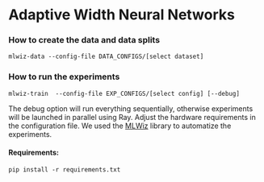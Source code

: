 # Adaptive Width Neural Networks

### How to create the data and data splits

`mlwiz-data --config-file DATA_CONFIGS/[select dataset]`

### How to run the experiments

`mlwiz-train  --config-file EXP_CONFIGS/[select config] [--debug]`

The debug option will run everything sequentially, otherwise experiments will be launched in parallel using Ray. Adjust the hardware requirements in the configuration file. We used the [MLWiz](https://github.com/diningphil/mlwiz) library to automatize the experiments.

#### Requirements: 

`pip install -r requirements.txt`

